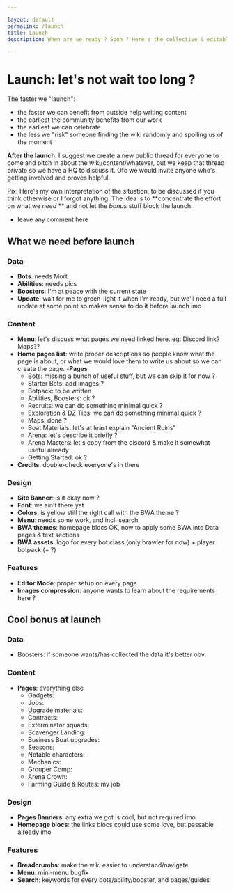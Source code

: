 ```yaml
---

layout: default
permalink: /launch
title: Launch
description: When are we ready ? Soon ? Here's the collective & editable checklist

---
```


# Launch: let's not wait too long ?

The faster we "launch":

- the faster we can benefit from outside help writing content
- the earliest the community benefits from our work
- the earliest we can celebrate
- the less we "risk" someone finding the wiki randomly and spoiling us of the moment

**After the launch**: I suggest we create a new public thread for everyone to come and pitch in about the wiki/content/whatever, but we keep that thread private so we have a HQ to discuss it. Ofc we would invite anyone who's getting involved and proves helpful.

Pix: Here's my own interpretation of the situation, to be discussed if you think otherwise or I forgot anything. The idea is to **concentrate the effort on what we *need* ** and not let the *bonus* stuff block the launch.


<div markdown="1" class="ghcms ghcms-comments">

- leave any comment here

</div>


## What we need before launch 


### Data


<div markdown="1" class="ghcms ghcms-needdata">

- **Bots**: needs Mort
- **Abilities**: needs pics
- **Boosters**: I'm at peace with the current state
- **Update**: wait for me to green-light it when I'm ready, but we'll need a full update at some point so makes sense to do it before launch imo

</div>

### Content


<div markdown="1" class="ghcms ghcms-needcontent">

- **Menu**: let's discuss what pages we need linked here. eg: Discord link? Maps??
- **Home pages list**: write proper descriptions so people know what the page is about, or what we would love them to write us about so we can create the page.
-**Pages**
  - Bots: missing a bunch of useful stuff, but we can skip it for now ? 
  - Starter Bots: add images ?
  - Botpack: to be written
  - Abilities, Boosters: ok ?
  - Recruits: we can do something minimal quick ?
  - Exploration & DZ Tips: we can do something minimal quick ?
  - Maps: done ?
  - Boat Materials: let's at least explain "Ancient Ruins"
  - Arena: let's describe it briefly ?
  - Arena Masters: let's copy from the discord & make it somewhat useful already
  - Getting Started: ok ?
- **Credits**: double-check everyone's in there

</div>

### Design

<div markdown="1" class="ghcms ghcms-needdesign">

- **Site Banner**: is it okay now ?
- **Font**: we ain't there yet
- **Colors**: is yellow still the right call with the BWA theme ?
- **Menu**: needs some work, and incl. search
- **BWA themes**: homepage blocs OK, now to apply some BWA into Data pages & text sections
- **BWA assets**: logo for every bot class (only brawler for now) + player botpack (+ ?)

</div>

### Features


<div markdown="1" class="ghcms ghcms-needfeature">

- **Editor Mode**: proper setup on every page
- **Images compression**: anyone wants to learn about the requirements here ?

</div>

## Cool bonus at launch

### Data


<div markdown="1" class="ghcms ghcms-bonusdata">

- Boosters: if someone wants/has collected the data it's better obv.

</div>

### Content


<div markdown="1" class="ghcms ghcms-bonuscontent">

- **Pages**: everything else
  - Gadgets:
  - Jobs:
  - Upgrade materials:
  - Contracts:
  - Exterminator squads:
  - Scavenger Landing:
  - Business Boat upgrades:
  - Seasons:
  - Notable characters:
  - Mechanics:
  - Grouper Comp:
  - Arena Crown:
  - Farming Guide & Routes: my job

</div>

### Design


<div markdown="1" class="ghcms ghcms-bonusdesign">

- **Pages Banners**: any extra we got is cool, but not required imo
- **Homepage blocs**: the links blocs could use some love, but passable already imo

</div>

### Features


<div markdown="1" class="ghcms ghcms-bonusfeatures">

- **Breadcrumbs**: make the wiki easier to understand/navigate
- **Menu**: mini-menu bugfix
- **Search**: keywords for every bots/ability/booster, and pages/guides

</div>
